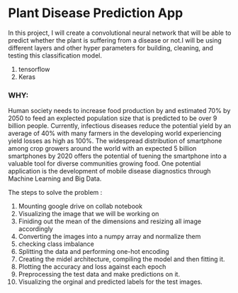 # Plant Disease Prediction App

In this project, I will create a convolutional neural network that will
be able to predict whether the plant is suffering from a disease or not.I will be using different layers and other hyper parameters for building,
cleaning, and testing this classification model.
1) tensorflow	
2) Keras


### WHY:
Human society needs to increase food production by and estimated 70% by 2050 to feed an explected population size that is predicted to be over 9 billion people.
Currently, infectious diseases reduce the potential yield by an average of 40% with many farmers in the developing world experiencing yield losses as high as 100%.
The widespread distribution of smartphone among crop growers around the world with an expected 5 billion smartphones by 2020 offers the potential of tuening the smartphone into a valuable tool for diverse communities growing food.
One potential application is the development of mobile disease diagnostics through Machine Learning and Big Data.
  
  
The steps to solve the problem :
1) Mounting google drive on collab notebook
2) Visualizing the image that we will be working on
3) Finiding out the mean of the dimensions and resizing all image accordingly
4) Converting the images into a numpy array and normalize them 
5) checking class imbalance
6) Splitting the data and performing one-hot encoding
7) Creating the midel architecture, compiling the model and then fitting it.
8) Plotting the accuracy and loss against each epoch
9) Preprocessing the test data and make predictions on it.
10) Visualizing the orginal and predicted labels for the test images. 
